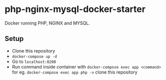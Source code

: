 # php-nginx-mysql-docker-starter
Docker running PHP, NGINX and MYSQL.

## Setup
* Clone this repository
* `docker-compose up -d`
* Go to `localhost:8200`
* Run command inside container with 
`docker-compose exec app <command>`
for eg. `docker-compose exec app php -v`
clone this repository
